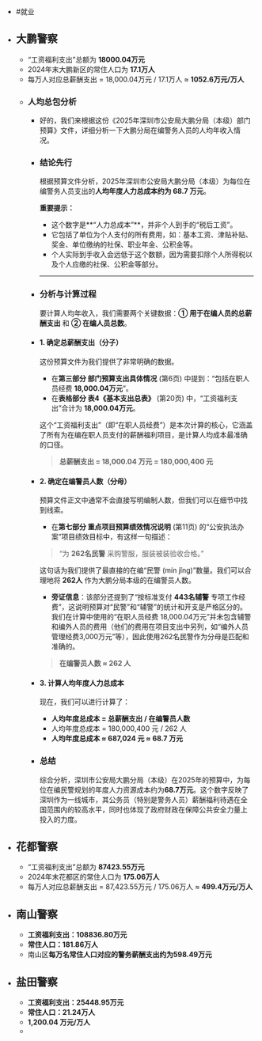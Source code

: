 - #就业
- ## 大鹏警察
	- “工资福利支出”总额为 **18000.04万元**
	- 2024年末大鹏新区的常住人口为 **17.1万人**
	- 每万人对应总薪酬支出 = 18,000.04万元 / 17.1万人 ≈ **1052.6万元/万人**
	- ### 人均总包分析
		- 好的，我们来根据这份《2025年深圳市公安局大鹏分局（本级）部门预算》文件，详细分析一下大鹏分局在编警务人员的人均年收入情况。
		- ### 结论先行
		  
		  根据预算文件分析，2025年深圳市公安局大鹏分局（本级）为每位在编警务人员支出的**人均年度人力总成本约为 68.7 万元**。
		  
		  **重要提示：**
		  *   这个数字是**“人力总成本”**，并非个人到手的“税后工资”。
		  *   它包括了单位为个人支付的所有费用，如：基本工资、津贴补贴、奖金、单位缴纳的社保、职业年金、公积金等。
		  *   个人实际到手收入会远低于这个数额，因为需要扣除个人所得税以及个人应缴的社保、公积金等部分。
		  
		  ---
		- ### 分析与计算过程
		  
		  要计算人均年收入，我们需要两个关键数据：**① 用于在编人员的总薪酬支出** 和 **② 在编人员总数**。
		- #### 1. 确定总薪酬支出（分子）
		  
		  这份预算文件为我们提供了非常明确的数据。
		  
		  *   在**第三部分 部门预算支出具体情况** (第6页) 中提到：“包括在职人员经费 **18,000.04万元**”。
		  *   在**表格部分 表4《基本支出总表》** (第20页) 中，“工资福利支出”合计为 **18,000.04万元**。
		  
		  这个“工资福利支出”（即“在职人员经费”）是本次计算的核心，它涵盖了所有为在编在职人员支付的薪酬福利项目，是计算人均成本最准确的口径。
		  
		  > **总薪酬支出 = 18,000.04 万元 = 180,000,400 元**
		- #### 2. 确定在编警员人数（分母）
		  
		  预算文件正文中通常不会直接写明编制人数，但我们可以在细节中找到线索。
		  
		  *   在**第七部分 重点项目预算绩效情况说明** (第11页) 的“公安执法办案”项目绩效目标中，有这样一句描述：
		    > “为 **262名民警** 采购警服，服装被装验收合格。”
		  
		  这句话为我们提供了最直接的在编“民警 (mín jǐng)”数量。我们可以合理地将 **262人** 作为大鹏分局本级的在编警员人数。
		  
		  *   **旁证信息**：该部分还提到了“按标准支付 **443名辅警** 专项工作经费”，这说明预算对“民警”和“辅警”的统计和开支是严格区分的。我们在计算中使用的“在职人员经费 18,000.04万元”并未包含辅警和编外人员的费用（他们的费用在项目支出中另列，如“编外人员管理经费3,000万元”等），因此使用262名民警作为分母是匹配和准确的。
		  
		  > **在编警员人数 ≈ 262 人**
		- #### 3. 计算人均年度人力总成本
		  
		  现在，我们可以进行计算了：
		  
		  *   **人均年度总成本 = 总薪酬支出 / 在编警员人数**
		  *   人均年度总成本 = 180,000,400 元 / 262 人
		  *   **人均年度总成本 ≈ 687,024 元 ≈ 68.7 万元**
		- ### 总结
		  
		  综合分析，深圳市公安局大鹏分局（本级）在2025年的预算中，为每位在编民警规划的年度人力资源成本约为**68.7万元**。这个数字反映了深圳作为一线城市，其公务员（特别是警务人员）薪酬福利待遇在全国范围内的较高水平，同时也体现了政府财政在保障公共安全力量上投入的力度。
- ## 花都警察
	- “工资福利支出”总额为 **87423.55万元**
	- 2024年末花都区的常住人口为 **175.06万人**
	- 每万人对应总薪酬支出 = 87,423.55万元 / 175.06万人 ≈ **499.4万元/万人**
- ## 南山警察
	- **工资福利支出：108836.80万元**
	- **常住人口：181.86万人**
	- 南山区**每万名常住人口对应的警务薪酬支出约为598.49万元**
- ## 盐田警察
	- **工资福利支出：25448.95万元**
	- **常住人口：21.24万人**
	- **1,200.04 万元/万人**
	-
